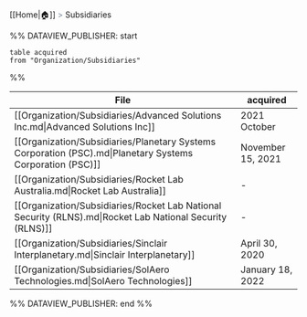 [[Home|🏠]] <span style="color: LightSlateGray">></span> Subsidiaries

%% DATAVIEW_PUBLISHER: start
```
table acquired 
from "Organization/Subsidiaries"
```
%%

| File                                                                                                      | acquired          |
| --------------------------------------------------------------------------------------------------------- | ----------------- |
| [[Organization/Subsidiaries/Advanced Solutions Inc.md\|Advanced Solutions Inc]]                           | 2021 October      |
| [[Organization/Subsidiaries/Planetary Systems Corporation (PSC).md\|Planetary Systems Corporation (PSC)]] | November 15, 2021 |
| [[Organization/Subsidiaries/Rocket Lab Australia.md\|Rocket Lab Australia]]                               | \-                |
| [[Organization/Subsidiaries/Rocket Lab National Security (RLNS).md\|Rocket Lab National Security (RLNS)]] | \-                |
| [[Organization/Subsidiaries/Sinclair Interplanetary.md\|Sinclair Interplanetary]]                         | April 30, 2020    |
| [[Organization/Subsidiaries/SolAero Technologies.md\|SolAero Technologies]]                               | January 18, 2022  |

%% DATAVIEW_PUBLISHER: end %%
